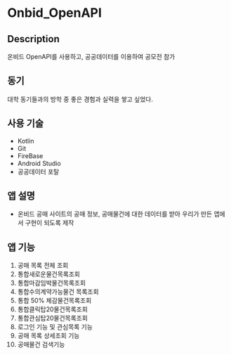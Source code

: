 # Onbid_OpenAPI
## Description
온비드 OpenAPI를 사용하고, 공공데이터를 이용하여 공모전 참가
## 동기
대학 동기들과의 방학 중 좋은 경험과 실력을 쌓고 싶었다.
## 사용 기술
- Kotlin
- Git
- FireBase
- Android Studio
- 공공데이터 포탈
## 앱 설명
- 온비드 공매 사이트의 공매 정보, 공매물건에 대한 데이터를 받아 우리가 만든 앱에서 구현이 되도록 제작
## 앱 기능
1.  공매 목록 전체 조회
2.  통합새로운물건목록조회 
3.  통합마감임박물건목록조회 
4.  통합수의계약가능물건 목록조회
5.  통합 50% 체감물건목록조회 
6.  통합클릭탑20물건목록조회 
7.  통합관심탑20물건목록조회
8.  로그인 기능 및 관심목록 기능
9.  공매 목록 상세조회 기능
10. 공매물건 검색기능
